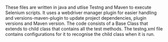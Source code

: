 These files are written in java and utlise Testng and Maven to execute Selenium scripts. It uses a webdriver manager plugin for easier handling and versions-maven-plugin to update project dependencies, plugin versions and Maven version. The code consists of a Base Class that extends to child class that contains all the test methods. The testng.xml file contains configurations for it to recognise the child class when it is run.
